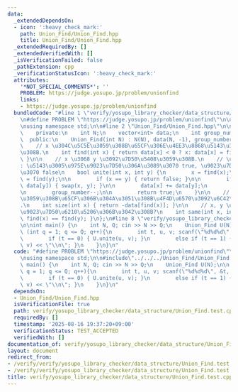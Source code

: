 ```yaml
---
data:
  _extendedDependsOn:
  - icon: ':heavy_check_mark:'
    path: Union_Find/Union_Find.hpp
    title: Union_Find/Union_Find.hpp
  _extendedRequiredBy: []
  _extendedVerifiedWith: []
  _isVerificationFailed: false
  _pathExtension: cpp
  _verificationStatusIcon: ':heavy_check_mark:'
  attributes:
    '*NOT_SPECIAL_COMMENTS*': ''
    PROBLEM: https://judge.yosupo.jp/problem/unionfind
    links:
    - https://judge.yosupo.jp/problem/unionfind
  bundledCode: "#line 1 \"verify/yosupo_library_checker/data_structure/Union_Find.test.cpp\"\
    \n#define PROBLEM \"https://judge.yosupo.jp/problem/unionfind\"\n\n#include<bits/stdc++.h>\n\
    \nusing namespace std;\n\n#line 2 \"Union_Find/Union_Find.hpp\"\n\nclass Union_Find{\n\
    \    private:\n    int N;\n    vector<int> data;\n    int group_number;\n\n  \
    \  public:\n    Union_Find(int N) : N(N), data(N, -1), group_number(N) {}\n\n\
    \    // x \u304C\u5C5E\u3059\u308B\u65CF\u306E\u4EE3\u8868\u5143\u3092\u6C42\u3081\
    \u308B.\n    int find(int x) { return data[x] < 0 ? x: data[x] = find(data[x]);\
    \ }\n\n    // x \u3068 y \u3092\u7D50\u5408\u3059\u308B.\n    // \u8FD4\u308A\u5024\
    : \u5143\u3005\u975E\u9023\u7D50\u306A\u3089\u3070 true, \u9023\u7D50\u306A\u3089\
    \u3070 false\n    bool unite(int x, int y) {\n        x = find(x);\n        y\
    \ = find(y);\n\n        if (x == y) { return false; }\n\n        if (data[x] >\
    \ data[y]) { swap(x, y); }\n\n        data[x] += data[y];\n        data[y] = x;\n\
    \n        group_number--;\n\n        return true;\n    }\n\n    // x \u304C\u5C5E\
    \u3059\u308B\u65CF\u306B\u304A\u3051\u308B\u4F4D\u6570\u3092\u6C42\u3081\u308B\
    .\n    int size(int x) { return -data[find(x)]; }\n\n    // x, y \u306F\u540C\u3058\
    \u9023\u7D50\u6210\u5206\u306B\u3042\u308B?\n    int same(int x, int y) { return\
    \ find(x) == find(y); }\n};\n#line 8 \"verify/yosupo_library_checker/data_structure/Union_Find.test.cpp\"\
    \n\nint main() {\n    int N, Q; cin >> N >> Q;\n    Union_Find U(N);\n\n    for\
    \ (int q = 1; q <= Q; q++){\n        int t, u, v; scanf(\"%d%d%d\", &t, &u, &v);\n\
    \        if (t == 0) { U.unite(u, v); }\n        else if (t == 1) { cout << U.same(u,\
    \ v) << \"\\n\"; }\n    }\n}\n"
  code: "#define PROBLEM \"https://judge.yosupo.jp/problem/unionfind\"\n\n#include<bits/stdc++.h>\n\
    \nusing namespace std;\n\n#include\"../../../Union_Find/Union_Find.hpp\"\n\nint\
    \ main() {\n    int N, Q; cin >> N >> Q;\n    Union_Find U(N);\n\n    for (int\
    \ q = 1; q <= Q; q++){\n        int t, u, v; scanf(\"%d%d%d\", &t, &u, &v);\n\
    \        if (t == 0) { U.unite(u, v); }\n        else if (t == 1) { cout << U.same(u,\
    \ v) << \"\\n\"; }\n    }\n}\n"
  dependsOn:
  - Union_Find/Union_Find.hpp
  isVerificationFile: true
  path: verify/yosupo_library_checker/data_structure/Union_Find.test.cpp
  requiredBy: []
  timestamp: '2025-08-16 19:37:20+09:00'
  verificationStatus: TEST_ACCEPTED
  verifiedWith: []
documentation_of: verify/yosupo_library_checker/data_structure/Union_Find.test.cpp
layout: document
redirect_from:
- /verify/verify/yosupo_library_checker/data_structure/Union_Find.test.cpp
- /verify/verify/yosupo_library_checker/data_structure/Union_Find.test.cpp.html
title: verify/yosupo_library_checker/data_structure/Union_Find.test.cpp
---
```

